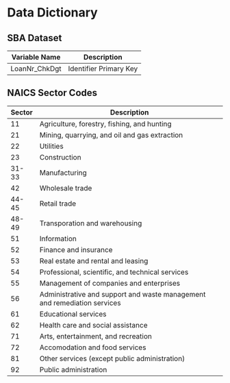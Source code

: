 # Data Dictionary

## SBA Dataset
| Variable Name | Description |
| --- | --- |
| LoanNr_ChkDgt | Identifier Primary Key |

## NAICS Sector Codes
| Sector | Description |
| --- | --- |
| 11 | Agriculture, forestry, fishing, and hunting |
| 21 | Mining, quarrying, and oil and gas extraction |
| 22 | Utilities |
| 23 | Construction | 
| 31-33 | Manufacturing | 
| 42 | Wholesale trade | 
| 44-45 | Retail trade | 
| 48-49 | Transporation and warehousing | 
| 51 | Information |
| 52 | Finance and insurance |
| 53 | Real estate and rental and leasing |
| 54 | Professional, scientific, and technical services |
| 55 | Management of companies and enterprises |
| 56 | Administrative and support and waste management and remediation services |
| 61 | Educational services |
| 62 | Health care and social assistance |
| 71 | Arts, entertainment, and recreation | 
| 72 | Accomodation and food services |
| 81 | Other services (except public administration)
| 92 | Public administration
